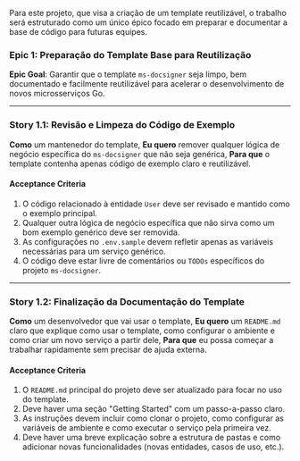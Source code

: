 Para este projeto, que visa a criação de um template reutilizável, o trabalho será estruturado como um único épico focado em preparar e documentar a base de código para futuras equipes.

### Epic 1: Preparação do Template Base para Reutilização

**Epic Goal**: Garantir que o template `ms-docsigner` seja limpo, bem documentado e facilmente reutilizável para acelerar o desenvolvimento de novos microsserviços Go.

--- 

### Story 1.1: Revisão e Limpeza do Código de Exemplo

**Como** um mantenedor do template,
**Eu quero** remover qualquer lógica de negócio específica do `ms-docsigner` que não seja genérica,
**Para que** o template contenha apenas código de exemplo claro e reutilizável.

#### Acceptance Criteria
1.  O código relacionado à entidade `User` deve ser revisado e mantido como o exemplo principal.
2.  Qualquer outra lógica de negócio específica que não sirva como um bom exemplo genérico deve ser removida.
3.  As configurações no `.env.sample` devem refletir apenas as variáveis necessárias para um serviço genérico.
4.  O código deve estar livre de comentários ou `TODOs` específicos do projeto `ms-docsigner`.

--- 

### Story 1.2: Finalização da Documentação do Template

**Como** um desenvolvedor que vai usar o template,
**Eu quero** um `README.md` claro que explique como usar o template, como configurar o ambiente e como criar um novo serviço a partir dele,
**Para que** eu possa começar a trabalhar rapidamente sem precisar de ajuda externa.

#### Acceptance Criteria
1.  O `README.md` principal do projeto deve ser atualizado para focar no uso do template.
2.  Deve haver uma seção "Getting Started" com um passo-a-passo claro.
3.  As instruções devem incluir como clonar o projeto, como configurar as variáveis de ambiente e como executar o serviço pela primeira vez.
4.  Deve haver uma breve explicação sobre a estrutura de pastas e como adicionar novas funcionalidades (novas entidades, casos de uso, etc.).
